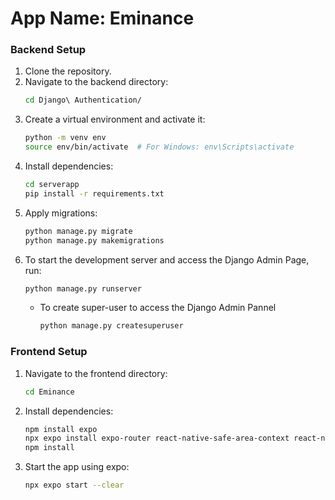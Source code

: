 # App Name: Eminance 


### Backend Setup
1. Clone the repository.
2. Navigate to the backend directory:
   ```bash
   cd Django\ Authentication/
   ```
3. Create a virtual environment and activate it:
   ```bash
   python -m venv env
   source env/bin/activate  # For Windows: env\Scripts\activate
   ```
4. Install dependencies:
   ```bash
   cd serverapp
   pip install -r requirements.txt
   ```
5. Apply migrations:
   ```bash
   python manage.py migrate
   python manage.py makemigrations
   ```
6. To start the development server and access the Django Admin Page, run:
   ```bash
   python manage.py runserver
   ```
   - To create super-user to access the Django Admin Pannel
     ```bash
     python manage.py createsuperuser
     ```

### Frontend Setup

1. Navigate to the frontend directory:
   ```bash
   cd Eminance 
   ```
2. Install dependencies:
   ```bash
   npm install expo
   npx expo install expo-router react-native-safe-area-context react-native-screens expo-linking expo-constants expo-status-bar
   npm install
   ```
3. Start the app using expo:
   ```bash
   npx expo start --clear
   ```
